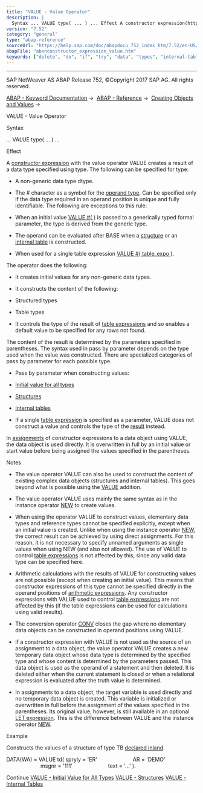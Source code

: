 ```yaml
---
title: "VALUE - Value Operator"
description: |
  Syntax ... VALUE type( ... ) ... Effect A constructor expression(https://help.sap.com/doc/abapdocu_752_index_htm/7.52/en-US/abenconstructor_expressions.htm) with the value operator VALUE creates a result of a data type specified using type. The following can be specified for type: -   A non-generi
version: "7.52"
category: "general"
type: "abap-reference"
sourceUrl: "https://help.sap.com/doc/abapdocu_752_index_htm/7.52/en-US/abenconstructor_expression_value.htm"
abapFile: "abenconstructor_expression_value.htm"
keywords: ["delete", "do", "if", "try", "data", "types", "internal-table", "abenconstructor", "expression", "value"]
---
```


* * *

SAP NetWeaver AS ABAP Release 752, ©Copyright 2017 SAP AG. All rights reserved.

[ABAP - Keyword Documentation](https://help.sap.com/doc/abapdocu_752_index_htm/7.52/en-US/abenabap.htm) →  [ABAP - Reference](https://help.sap.com/doc/abapdocu_752_index_htm/7.52/en-US/abenabap_reference.htm) →  [Creating Objects and Values](https://help.sap.com/doc/abapdocu_752_index_htm/7.52/en-US/abencreate_objects.htm) → 

VALUE - Value Operator

Syntax

... VALUE type( ... ) ...

Effect

A [constructor expression](https://help.sap.com/doc/abapdocu_752_index_htm/7.52/en-US/abenconstructor_expressions.htm) with the value operator VALUE creates a result of a data type specified using type. The following can be specified for type:

-   A non-generic data type dtype.

-   The # character as a symbol for the [operand type](https://help.sap.com/doc/abapdocu_752_index_htm/7.52/en-US/abenoperand_type_glosry.htm "Glossary Entry"). Can be specified only if the data type required in an operand position is unique and fully identifiable. The following are exceptions to this rule:

-   When an initial value [VALUE #( )](https://help.sap.com/doc/abapdocu_752_index_htm/7.52/en-US/abenvalue_constructor_params_init.htm) is passed to a generically typed formal parameter, the type is derived from the generic type.

-   The operand can be evaluated after BASE when a [structure](https://help.sap.com/doc/abapdocu_752_index_htm/7.52/en-US/abenvalue_constructor_params_struc.htm) or an [internal table](https://help.sap.com/doc/abapdocu_752_index_htm/7.52/en-US/abenvalue_constructor_params_itab.htm) is constructed.

-   When used for a single table expression [VALUE #( table\_expo )](https://help.sap.com/doc/abapdocu_752_index_htm/7.52/en-US/abentable_exp_result.htm).

The operator does the following:

-   It creates initial values for any non-generic data types.

-   It constructs the content of the following:

-   Structured types

-   Table types

-   It controls the type of the result of [table expressions](https://help.sap.com/doc/abapdocu_752_index_htm/7.52/en-US/abentable_expression_glosry.htm "Glossary Entry") and so enables a default value to be specified for any rows not found.

The content of the result is determined by the parameters specified in parentheses. The syntax used in pass by parameter depends on the type used when the value was constructed. There are specialized categories of pass by parameter for each possible type.

-   Pass by parameter when constructing values:

-   [Initial value for all types](https://help.sap.com/doc/abapdocu_752_index_htm/7.52/en-US/abenvalue_constructor_params_init.htm)

-   [Structures](https://help.sap.com/doc/abapdocu_752_index_htm/7.52/en-US/abenvalue_constructor_params_struc.htm)

-   [Internal tables](https://help.sap.com/doc/abapdocu_752_index_htm/7.52/en-US/abenvalue_constructor_params_itab.htm)

-   If a single [table expression](https://help.sap.com/doc/abapdocu_752_index_htm/7.52/en-US/abentable_expressions.htm) is specified as a parameter, VALUE does not construct a value and controls the type of the [result](https://help.sap.com/doc/abapdocu_752_index_htm/7.52/en-US/abentable_exp_result.htm) instead.

In [assignments](https://help.sap.com/doc/abapdocu_752_index_htm/7.52/en-US/abenequals_operator.htm) of constructor expressions to a data object using VALUE, the data object is used directly. It is overwritten in full by an initial value or start value before being assigned the values specified in the parentheses.

Notes

-   The value operator VALUE can also be used to construct the content of existing complex data objects (structures and internal tables). This goes beyond what is possible using the [VALUE](https://help.sap.com/doc/abapdocu_752_index_htm/7.52/en-US/abapdata_options.htm) addition.

-   The value operator VALUE uses mainly the same syntax as in the instance operator [NEW](https://help.sap.com/doc/abapdocu_752_index_htm/7.52/en-US/abenconstructor_expression_new.htm) to create values.

-   When using the operator VALUE to construct values, elementary data types and reference types cannot be specified explicitly, except when an initial value is created. Unlike when using the instance operator [NEW](https://help.sap.com/doc/abapdocu_752_index_htm/7.52/en-US/abenconstructor_expression_new.htm), the correct result can be achieved by using direct assignments. For this reason, it is not necessary to specify unnamed arguments as single values when using NEW (and also not allowed). The use of VALUE to control [table expressions](https://help.sap.com/doc/abapdocu_752_index_htm/7.52/en-US/abentable_expression_glosry.htm "Glossary Entry") is not affected by this, since any valid data type can be specified here.

-   Arithmetic calculations with the results of VALUE for constructing values are not possible (except when creating an initial value). This means that constructor expressions of this type cannot be specified directly in the operand positions of [arithmetic expressions](https://help.sap.com/doc/abapdocu_752_index_htm/7.52/en-US/abenarithmetic_expression_glosry.htm "Glossary Entry"). Any constructor expressions with VALUE used to control [table expressions](https://help.sap.com/doc/abapdocu_752_index_htm/7.52/en-US/abentable_expression_glosry.htm "Glossary Entry") are not affected by this (if the table expressions can be used for calculations using valid results).

-   The conversion operator [CONV](https://help.sap.com/doc/abapdocu_752_index_htm/7.52/en-US/abenconstructor_expression_conv.htm) closes the gap where no elementary data objects can be constructed in operand positions using VALUE.

-   If a constructor expression with VALUE is not used as the source of an assignment to a data object, the value operator VALUE creates a new temporary data object whose data type is determined by the specified type and whose content is determined by the parameters passed. This data object is used as the operand of a statement and then deleted. It is deleted either when the current statement is closed or when a relational expression is evaluated after the truth value is determined.

-   In assignments to a data object, the target variable is used directly and no temporary data object is created. This variable is initialized or overwritten in full before the assignment of the values specified in the parentheses. Its original value, however, is still available in an optional [LET expression](https://help.sap.com/doc/abapdocu_752_index_htm/7.52/en-US/abaplet.htm). This is the difference between VALUE and the instance operator [NEW](https://help.sap.com/doc/abapdocu_752_index_htm/7.52/en-US/abenconstructor_expression_new.htm).

Example

Constructs the values of a structure of type TB [declared inland](https://help.sap.com/doc/abapdocu_752_index_htm/7.52/en-US/abendata_inline.htm).

DATA(WA) = VALUE td( spryly = 'ER'
                       AR = 'DEMO'
                       msgnr = '111'
                       text = '...' ).

Continue
[VALUE - Initial Value for All Types](https://help.sap.com/doc/abapdocu_752_index_htm/7.52/en-US/abenvalue_constructor_params_init.htm)
[VALUE - Structures](https://help.sap.com/doc/abapdocu_752_index_htm/7.52/en-US/abenvalue_constructor_params_struc.htm)
[VALUE - Internal Tables](https://help.sap.com/doc/abapdocu_752_index_htm/7.52/en-US/abenvalue_constructor_params_itab.htm)